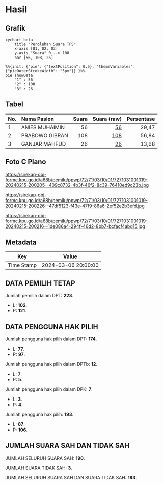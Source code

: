 # Hasil

## Grafik

```mermaid
xychart-beta
    title "Perolehan Suara TPS"
    x-axis [01, 02, 03]
    y-axis "Suara" 0 --> 108
    bar [56, 108, 26]
```

```mermaid
%%{init: {"pie": {"textPosition": 0.5}, "themeVariables": {"pieOuterStrokeWidth": "5px"}} }%%
pie showData
    "1" : 56
    "2" : 108
    "3" : 26
```

## Tabel

| No. | Nama Paslon    | Suara | Suara (raw) | Persentase |
|:--- |:-------------- | -----:| -----------:| ----------:|
| 1   | ANIES MUHAIMIN | 56    | [56][p-1]   | 29,47      |
| 2   | PRABOWO GIBRAN | 108   | [108][p-2]  | 56,84      |
| 3   | GANJAR MAHFUD  | 26    | [26][p-3]   | 13,68      |


[p-1]: https://github.com/gigit-pemilu/pemilu-2024-72-sulawesi-tengah/blob/main/pilpres/hitung-suara/sub/72-sulawesi-tengah/sub/71-kota-palu/sub/03-palu-selatan/sub/1001-tatura-utara/sub/019-tps/sub/paslon-1.txt
[p-2]: https://github.com/gigit-pemilu/pemilu-2024-72-sulawesi-tengah/blob/main/pilpres/hitung-suara/sub/72-sulawesi-tengah/sub/71-kota-palu/sub/03-palu-selatan/sub/1001-tatura-utara/sub/019-tps/sub/paslon-2.txt
[p-3]: https://github.com/gigit-pemilu/pemilu-2024-72-sulawesi-tengah/blob/main/pilpres/hitung-suara/sub/72-sulawesi-tengah/sub/71-kota-palu/sub/03-palu-selatan/sub/1001-tatura-utara/sub/019-tps/sub/paslon-3.txt

## Foto C Plano

https://sirekap-obj-formc.kpu.go.id/a68b/pemilu/ppwp/72/71/03/10/01/7271031001019-20240215-200205--409c8732-4b3f-46f2-8c39-76410ed9c23b.jpg

https://sirekap-obj-formc.kpu.go.id/a68b/pemilu/ppwp/72/71/03/10/01/7271031001019-20240215-200226--47df5123-f43e-47f9-86a6-2ef52e2b3efd.jpg

https://sirekap-obj-formc.kpu.go.id/a68b/pemilu/ppwp/72/71/03/10/01/7271031001019-20240215-200216--1de086a4-294f-46d2-8bb7-bcfacf4abd15.jpg


## Metadata

| Key        | Value               |
| ---------- | ------------------- |
| Time Stamp | 2024-03-06 20:00:00 |


## DATA PEMILIH TETAP

Jumlah pemilih dalam DPT: **223**.
 * L: **102**.
 * P: **121**.

## DATA PENGGUNA HAK PILIH

Jumlah pengguna hak pilih dalam DPT: **174**.
 * L: **77**.
 * P: **97**.

Jumlah pengguna hak pilih dalam DPTb: **12**.
 * L: **7**.
 * P: **5**.

Jumlah pengguna hak pilih dalam DPK: **7**.
 * L: **3**.
 * P: **4**.

Jumlah pengguna hak pilih: **193**.
 * L: **87**.
 * P: **106**.

## JUMLAH SUARA SAH DAN TIDAK SAH

JUMLAH SELURUH SUARA SAH: **190**.

JUMLAH SUARA TIDAK SAH: **3**.

JUMLAH SELURUH SUARA SAH DAN SUARA TIDAK SAH: **193**.


